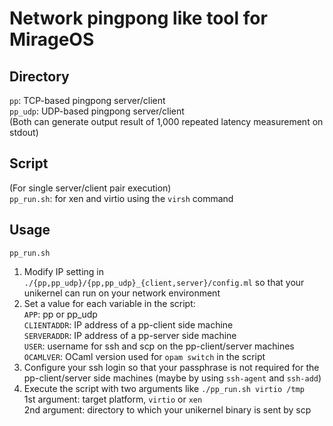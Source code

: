 # Network pingpong like tool for MirageOS

## Directory
`pp`: TCP-based pingpong server/client  
`pp_udp`: UDP-based pingpong server/client  
(Both can generate output result of 1,000 repeated latency measurement on stdout)

## Script
(For single server/client pair execution)  
`pp_run.sh`: for xen and virtio using the `virsh` command  

## Usage
`pp_run.sh`  
1. Modify IP setting in  `./{pp,pp_udp}/{pp,pp_udp}_{client,server}/config.ml` so that your unikernel can run on your network environment
2. Set a value for each variable in the script:  
`APP`: pp or pp_udp  
`CLIENTADDR`: IP address of a pp-client side machine  
`SERVERADDR`: IP address of a pp-server side machine  
`USER`: username for ssh and scp on the pp-client/server machines  
`OCAMLVER`: OCaml version used for `opam switch` in the script  
3. Configure your ssh login so that your passphrase is not required for the pp-client/server side machines (maybe by using `ssh-agent` and `ssh-add`)
4. Execute the script with two arguments like `./pp_run.sh virtio /tmp`  
1st argument: target platform, `virtio` or `xen`  
2nd argument: directory to which your unikernel binary is sent by scp  
